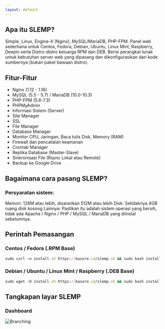 ```yaml
---
layout: default
---
```


<section id="features">
  
## Apa itu SLEMP?
Simple, Linux, Engine-X (Nginx), MySQL/MariaDB, PHP-FPM. Panel web sederhana untuk Centos, Fedora, Debian, Ubuntu, Linux Mint, Raspberry, Deepin serta Distro-distro keluarga RPM dan DEB. Berisi perangkat lunak untuk kebutuhan server web yang dipasang dan dikonfigurasikan dari kode sumbernya (bukan paket bawaan distro). 

## Fitur-Fitur
* Nginx (1.12 - 1.16)
* MySQL (5.5 - 5.7) / MariaDB (10.0-10.3)
* PHP-FPM (5.6-7.3)
* PHPMyAdmin
* Informasi Sistem (Server)
* Site Manager
* SSL
* File Manager
* Database Manager
* Monitor CPU, Jaringan, Baca tulis Disk, Memory (RAM)
* Firewall dan pencatatan keamanan
* Crontab Manager
* Replika Database (Master-Slave)
* Sinkronisasi File (Rsync Lokal atau Remote)
* Backup ke Google Drive

</section>

<section id="install">
  
## Bagaimana cara pasang SLEMP?
### Persyaratan sistem:
Memori: 128M atau lebih, disarankan 512M atau lebih
Disk: Setidaknya 4GB ruang disk kosong
Lainnya: Pastikan itu adalah sistem operasi yang bersih, tidak ada Apache / Nginx / PHP / MySQL / MariaDB yang diinstal sebelumnya.

## Perintah Pemasangan

### Centos / Fedora (.RPM Base)

```ruby
sudo curl -o install.sh https://basoro.id/slemp.sh && sudo bash install.sh
````
### Debian / Ubuntu / Linux Mint / Raspberry (.DEB Base)

```ruby
sudo wget -O install.sh https://basoro.id/slemp.sh && sudo bash install.sh
````

</section>

<section id="screenshot">

## Tangkapan layar SLEMP

### Dashboard

![Branching](https://guides.github.com/activities/hello-world/branching.png)

</section>
